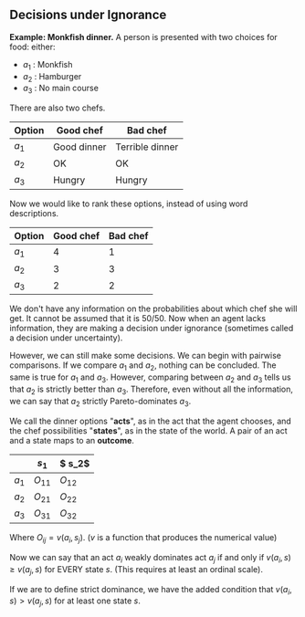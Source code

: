## Decisions under Ignorance

**Example: Monkfish dinner.** A person is presented with two choices for food: either:

- $a_1$ : Monkfish
- $a_2$ : Hamburger
- $a_3$ : No main course

There are also two chefs.

|Option|Good chef| Bad chef |
|-|---------|----------|
|$a_1$|Good dinner | Terrible dinner|
|$a_2$| OK | OK|
|$a_3$|Hungry | Hungry|

Now we would like to rank these options, instead of using word descriptions.

|Option|Good chef| Bad chef |
|-|---------|----------|
|$a_1$|4 | 1|
|$a_2$| 3| 3|
|$a_3$|2 | 2|

We don't have any information on the probabilities about which chef she will get. It cannot be assumed that it is $50/50$. Now when an agent lacks information, they are making a decision under ignorance (sometimes called a decision under uncertainty).

However, we can still make some decisions. We can begin with pairwise comparisons. If we compare $a_1$ and $a_2$, nothing can be concluded. The same is true for $a_1$ and $a_3$. However, comparing between $a_2$ and $a_3$ tells us that $a_2$ is strictly better than $a_3$. Therefore, even without all the information, we can say that $a_2$ strictly Pareto-dominates $a_3$.

We call the dinner options "**acts**", as in the act that the agent chooses, and the chef possibilities "**states**", as in the state of the world. A pair of an act and a state maps to an **outcome**.

| |$s_1$|$ s_2$ |
|-|---------|----------|
|$a_1$|$O_{11}$ | $O_{12}$|
|$a_2$|$O_{21}$ | $O_{22}$|
|$a_3$|$O_{31}$ | $O_{32}$|

Where $O_{ij}=v(a_i, s_j)$. ($v$ is a function that produces the numerical value)

Now we can say that an act $a_i$ weakly dominates act $a_j$ if and only if $v(a_i, s) \geq v(a_j, s)$ for EVERY state $s$. (This requires at least an ordinal scale).

If we are to define strict dominance, we have the added condition that $v(a_i, s) > v(a_j, s)$ for at least one state $s$.
